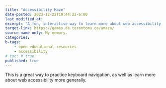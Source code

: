 ```yaml
---
title: "Accessibility Maze"
date-posted: 2023-12-22T19:44:22-6:00
last_modified_at:   
excerpt: "A fun, interactive way to learn more about web accessibility."  
target-link: https://games.de.torontomu.ca/amaze/
source-name-only: My memory.
categories:   
b-tags:
    - open educational resources  
    - accessibility  
# toc: # true
published: true
---
```


This is a great way to practice keyboard navigation, as well as learn more about web accessibility more generally.